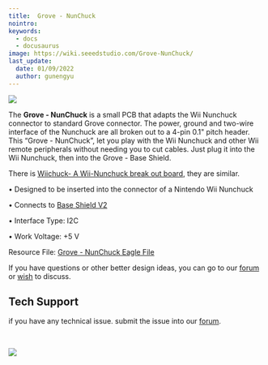 ```yaml
---
title:  Grove - NunChuck
nointro:
keywords:
  - docs
  - docusaurus
image: https://wiki.seeedstudio.com/Grove-NunChuck/
last_update:
  date: 01/09/2022
  author: gunengyu
---
```


![](https://files.seeedstudio.com/wiki/Grove-NunChuck/img/Nunchuck_01.jpg)

The **Grove - NunChuck** is a small PCB that adapts the Wii Nunchuck connector to standard Grove connector. The power, ground and two-wire interface of the Nunchuck are all broken out to a 4-pin 0.1" pitch header.
This “Grove - NunChuck”, let you play with the Wii Nunchuck and other Wii remote peripherals without needing you to cut cables. Just plug it into the Wii Nunchuck, then into the  Grove - Base Shield.

There is [Wiichuck- A Wii-Nunchuck break out board](https://www.seeedstudio.com/depot/wiichuck-a-wiinunchuck-break-out-board-p-586.html?cPath=175_177), they are similar.

• Designed to be inserted into the connector of a Nintendo Wii Nunchuck

• Connects to [Base Shield V2](/Base_Shield_V2 "Base_Shield_V2")

• Interface Type: I2C

• Work Voltage: +5 V

Resource File: [Grove - NunChuck Eagle File](https://files.seeedstudio.com/wiki/Grove-NunChuck/res/Grove-NunChuck_Eagle_File.zip)

If you have questions or other better design ideas, you can go to our [forum](https://www.seeedstudio.com/forum) or [wish](http://wish.seeedstudio.com) to discuss.

## Tech Support

 if you have any technical issue.  submit the issue into our [forum](http://forum.seeedstudio.com/).

<div>
  <br /><p style={{textAlign: 'center'}}><a href="https://www.seeedstudio.com/act-4.html?utm_source=wiki&utm_medium=wikibanner&utm_campaign=newproducts" target="_blank"><img src="https://files.seeedstudio.com/wiki/Wiki_Banner/new_product.jpg" /></a></p>
</div>
